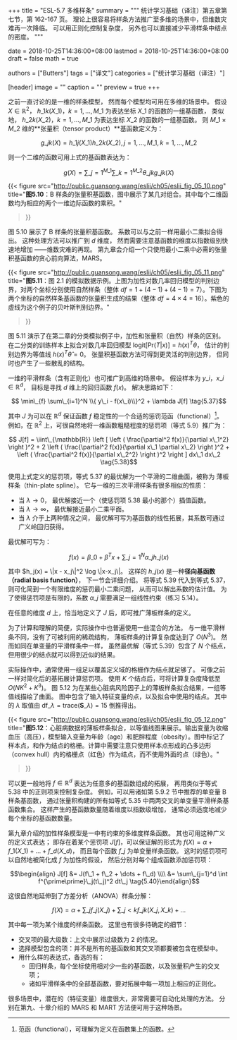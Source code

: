 +++
title = "ESL-5.7 多维样条"
summary = """
统计学习基础（译注）第五章第七节，第 162-167 页。
理论上很容易将样条方法推广至多维的场景中，但维数灾难再一次降临。
可以用正则化控制复杂度，
另外也可以直接减少平滑样条中结点的密度。
"""

date = 2018-10-25T14:36:00+08:00
lastmod = 2018-10-25T14:36:00+08:00
draft = false
math = true

authors = ["Butters"]
tags = ["译文"]
categories = ["统计学习基础（译注）"]

[header]
image = ""
caption = ""
preview = true
+++

之前一直讨论的是一维的样条模型，
然而每个模型均可用在多维的场景中。
假设 $X \in \mathbb{R}^2$，
$h\_{1k}(X\_1)$，$k=1,\dots,M\_1$ 为表达坐标 $X\_1$ 的函数的一组基函数，
类似地，
$h\_{2k}(X\_2)$，$k=1,\dots,M\_1$ 为表达坐标 $X\_2$ 的函数的一组基函数。
则 $M\_1 \times M\_2$ 维的**张量积（tensor product）**基函数定义为：

$$ g\_{jk}(X) = h\_{1j}(X\_1) h\_{2k}(X\_2),
j = 1,\dots,M\_1, k = 1, \dots, M\_2 \tag{5.35}$$

则一个二维的函数可用上式的基函数表达为：

$$ g(X) = \sum\_{j=1}^{M\_1} \sum\_{k=1}^{M\_2} \theta\_{jk}g\_{jk}(X) \tag{5.36}$$

{{< figure src="http://public.guansong.wang/eslii/ch05/eslii_fig_05_10.png"
  title="**图5.10**：B 样条的张量积基函数，图中展示了某几对组合。其中每个二维函数均为相应的两个一维边际函数的乘积。"
>}}

图 5.10 展示了 B 样条的张量积基函数。
系数可以与之前一样用最小二乘拟合得出。
这种处理方法可以推广到 $d$ 维度，
然而需要注意基函数的维度以指数级别快速地增加
——维数灾难的再现。
第九章会介绍一个只使用最小二乘中必需的张量积基函数的贪心前向算法，MARS。

{{< figure src="http://public.guansong.wang/eslii/ch05/eslii_fig_05_11.png"
  title="**图5.11**：图 2.1 的模拟数据示例。上图为加性对数几率回归模型的判别边界，对两个坐标分别使用自然样条（整体 $df=1+(4-1)+(4-1)=7$）。下图为两个坐标的自然样条基函数的张量积生成的结果（整体 $df = 4 \times 4 = 16$）。紫色的虚线为这个例子的贝叶斯判别边界。"
>}}

图 5.11 演示了在第二章的分类模拟例子中，加性和张量积（自然）样条的区别。
在二分类的训练样本上拟合对数几率回归模型 $\text{logit}[\text{Pr}(T|x)]=h(x)^T\theta$，
估计的判别边界为等值线 $h(x)^T\hat{\theta} = 0$。
张量积基函数方法可得到更灵活的判别边界，
但同时也产生了一些散乱的结构。

一维的平滑样条（含有正则化）也可推广到高维的场景中。
假设样本为 $y\_i$，$x\_i \in \mathbb{R}^d$，
目标是寻找 $d$ 维上的回归函数 $f(x)$。
解决思路如下：

$$ \min\_{f} \sum\_{i=1}^N \\{ y\_i - f(x\_i)\\}^2 + \lambda J[f] \tag{5.37}$$

其中 $J$ 为可以在 $\mathbb{R}^d$ 保证函数 $f$ 稳定性的一个合适的惩罚范函（functional）[^1]。
例如，在 $\mathbb{R}^2$ 上，可很自然地将一维函数粗糙程度的惩罚项（等式 5.9）推广为：

$$ J[f] = \iint\_{\mathbb{R}} \left [
  \left ( \frac{\partial^2 f(x)}{\partial x\_1^2} \right )^2 +
  2 \left ( \frac{\partial^2 f(x)}{\partial x\_1 \partial x\_2} \right )^2 +
  \left ( \frac{\partial^2 f(x)}{\partial x\_2^2} \right )^2
\right ] dx\_1 dx\_2 \tag{5.38}$$

使用上式定义的惩罚项，等式 5.37 的最优解为一个平滑的二维曲面，被称为
薄板样条（thin-plate spline）。
它与一维的三次平滑样条有很多相似的性质：

* 当 $\lambda \rightarrow 0$，
  最优解接近一个（使惩罚项 5.38 最小的那个）插值函数。
* 当 $\lambda \rightarrow \infty$，
  最优解接近最小二乘平面。
* 当 $\lambda$ 介于上两种情况之间，
  最优解可写为基函数的线性拓展，其系数可通过广义岭回归获得。

最优解可写为：

$$ f(x) = \beta\_0 + \beta^T x + \sum\_{j=1}^N \alpha\_j h\_j(x) \tag{5.39}$$

其中 $h\_j(x) = \\|x - x\_j\\|^2 \log \\|x-x\_j\\|。
这样的 $h\_j(x)$ 是一种**径向基函数（radial basis function）**，
下一节会详细介绍。
将等式 5.39 代入到等式 5.37，则可化简到一个有限维度的惩罚最小二乘问题，
从而可以解出系数的估计值。
为了使得惩罚项是有限的，系数 $\alpha\_j$ 需要满足一组线性约束（练习 5.14）。

在任意的维度 $d$ 上，恰当地定义了 $J$ 后，即可推广薄板样条的定义。

为了计算和理解的简便，实际操作中也普遍使用一些混合的方法。
与一维平滑样条不同，没有了可被利用的稀疏结构，
薄板样条的计算复杂度达到了 $O(N^3)$。
然而如同在单变量的平滑样条中一样，
虽然最优解（等式 5.39）包含了 $N$ 个结点，
但用很少的结点就可以得到近似的结果。

实际操作中，通常使用一组足以覆盖定义域的格栅作为结点就足够了。
可像之前一样对简化后的基拓展计算惩罚项。
使用 $K$ 个结点后，可将计算复杂度降低至 $O(NK^2 + K^3)$。
图 5.12 为在某些心脏病风险因子上的薄板样条拟合结果，一组等值线描绘了曲面。
图中包含了输入特征变量的点，以及拟合中使用的结点。
其中的 $\lambda$ 取值由
$\text{df}\_\lambda = \text{trace}(\mathbf{S}\_\lambda) = 15$
倒推得出。

{{< figure src="http://public.guansong.wang/eslii/ch05/eslii_fig_05_12.png"
  title="**图5.12**：心脏病数据的薄板样条拟合，以等值线图来展示。输出变量为收缩血压（高压），模型输入变量为年龄（age）和肥胖程度（obesity）。图中标记了样本点，和作为结点的格栅。计算中需要注意只使用样本点形成的凸多边形（convex hull）内的格栅点（红色）作为结点，而不使用外面的点（绿色）。"
>}}

可以更一般地将 $f\in\mathbb{R}^d$ 表达为任意多的基函数组成的拓展，
再用类似于等式 5.38 中的正则项来控制复杂度。
例如，可以用诸如第 5.9.2 节中推荐的单变量 B 样条基函数，
通过张量积构建的所有如等式 5.35 中两两交叉的单变量平滑样条基函数集合。
这样产生的基函数数量随着维度以指数级增加，
通常必须适度地减少每个坐标的基函数数量。

第九章介绍的加性样条模型是一中有约束的多维度样条函数。
其也可用这种广义的定义式表达；
即存在着某个惩罚项 $J[f]$，可以保证解的形式为
$f(X) = \alpha + f\_1(X\_1) + \dots + f\_d(X\_d)$，
而且每个函数 $f\_j$ 为单变量样条函数。
这时的惩罚项可以自然地被简化成 $f$ 为加性的假设，
然后分别对每个组成函数添加惩罚项：

$$\begin{align} J[f] &=
  J(f\_1 + f\_2 + \dots + f\_d) \\\\ &=
  \sum\_{j=1}^d \int f^{\prime\prime}\_j(t\_j)^2 dt\_j
\tag{5.40}\end{align}$$

这很自然地延伸到了方差分析（ANOVA）样条分解：

$$ f(X) = \alpha +
  \sum\_j f\_j(X\_j) + \sum\_{j < k} f\_{jk}(X\_j, X\_k) + \dots \tag{5.41}$$

其中每一项为某个维度的样条函数。
这里也有很多待确定的细节：

* 交叉项的最大级数：上文中展示过级数为 2 的情况。
* 选择模型包含的项：并不是所有的基函数和其交叉项都要被包含在模型中。
* 用什么样的表达式，备选的有：
  * 回归样条，每个坐标使用相对少一些的基函数，以及张量积产生的交叉项；
  * 诸如平滑样条中的全部基函数，要对拓展中每一项加上相应的正则化。

很多场景中，潜在的（特征变量）维度很大，非常需要可自动化处理的方法。
分别在第九、十章介绍的 MARS 和 MART 方法便可用于这种场景。

[^1]: 范函（functional），可理解为定义在函数集上的函数。